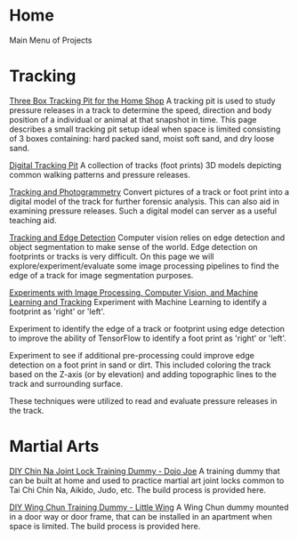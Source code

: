 # Home
Main Menu of Projects

# Tracking
[Three Box Tracking Pit for the Home Shop](https://github.com/TrackerLounge/ThreeBoxTrackingPitForTheHomeShop)
A tracking pit is used to study pressure releases in a track to determine the speed, direction and body position of a individual or animal at that snapshot in time. This page describes a small tracking pit setup ideal when space is limited consisting of 3 boxes containing: hard packed sand, moist soft sand, and dry loose sand.  

[Digital Tracking Pit](https://github.com/TrackerLounge/DigitalTrackingPit)
A collection of tracks (foot prints) 3D models depicting common walking patterns and pressure releases.

[Tracking and Photogrammetry](https://github.com/TrackerLounge/TrackingAndPhotogrammetry)
Convert pictures of a track or foot print into a digital model of the track for further forensic analysis. This can also aid in examining pressure releases. Such a digital model can server as a useful teaching aid.

[Tracking and Edge Detection](https://github.com/TrackerLounge/TrackingAndEdgeDetection)
Computer vision relies on edge detection and object segmentation to make sense of the world. Edge detection on footprints or tracks is very difficult. On this page we will explore/experiment/evaluate some image processing pipelines to find the edge of a track for image segmentation purposes.

[Experiments with Image Processing, Computer Vision, and Machine Learning and Tracking](https://github.com/TrackerLounge/TrackingAndComputerVision)
Experiment with Machine Learning to identify a footprint as 'right' or 'left'.

Experiment to identify the edge of a track or footprint using edge detection to improve the ability of TensorFlow to identify a foot print as 'right' or 'left'.

Experiment to see if additional pre-processing could improve edge detection on a foot print in sand or dirt. This included coloring the track based on the Z-axis (or by elevation) and adding topographic lines to the track and surrounding surface. 

These techniques were utilized to read and evaluate pressure releases in the track.

# Martial Arts
[DIY Chin Na Joint Lock Training Dummy - Dojo Joe](https://github.com/TrackerLounge/DojoJoe)
A training dummy that can be built at home and used to practice martial art joint locks common to Tai Chi Chin Na, Aikido, Judo, etc. The build process is provided here.

[DIY Wing Chun Training Dummy - Little Wing](https://github.com/TrackerLounge/LittleWing)
A Wing Chun dummy mounted in a door way or door frame, that can be installed in an apartment when space is limited. The build process is provided here.
